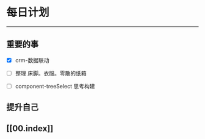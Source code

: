 
# 每日计划
---
## 重要的事

- [x]  crm-数据联动
- [ ]  整理
      床脚。衣服。零散的纸箱
- [ ]  component-treeSelect 思考构建



## 提升自己

  



## [[00.index]]










